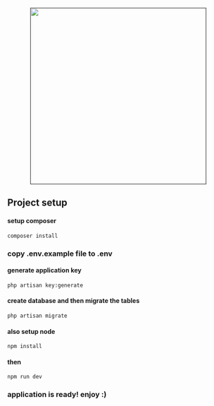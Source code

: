 <p align="center"><a href="" target="_blank"><img src="https://images.app.goo.gl/97oozUcxihmifFDNA" width="400"></a></p>

## Project setup


#### setup composer
```
composer install
```

### copy .env.example file to .env

#### generate application key
```
php artisan key:generate
```

#### create database and then migrate the tables
```
php artisan migrate
```

#### also setup node 
```
npm install
```

#### then 
```
npm run dev
```


### application is ready! enjoy :)